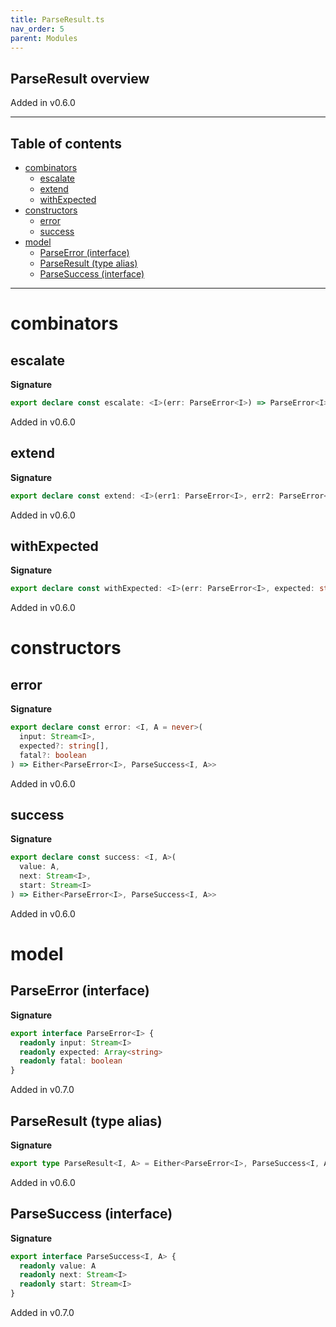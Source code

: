 ```yaml
---
title: ParseResult.ts
nav_order: 5
parent: Modules
---
```


## ParseResult overview

Added in v0.6.0

---

<h2 class="text-delta">Table of contents</h2>

- [combinators](#combinators)
  - [escalate](#escalate)
  - [extend](#extend)
  - [withExpected](#withexpected)
- [constructors](#constructors)
  - [error](#error)
  - [success](#success)
- [model](#model)
  - [ParseError (interface)](#parseerror-interface)
  - [ParseResult (type alias)](#parseresult-type-alias)
  - [ParseSuccess (interface)](#parsesuccess-interface)

---

# combinators

## escalate

**Signature**

```ts
export declare const escalate: <I>(err: ParseError<I>) => ParseError<I>
```

Added in v0.6.0

## extend

**Signature**

```ts
export declare const extend: <I>(err1: ParseError<I>, err2: ParseError<I>) => ParseError<I>
```

Added in v0.6.0

## withExpected

**Signature**

```ts
export declare const withExpected: <I>(err: ParseError<I>, expected: string[]) => ParseError<I>
```

Added in v0.6.0

# constructors

## error

**Signature**

```ts
export declare const error: <I, A = never>(
  input: Stream<I>,
  expected?: string[],
  fatal?: boolean
) => Either<ParseError<I>, ParseSuccess<I, A>>
```

Added in v0.6.0

## success

**Signature**

```ts
export declare const success: <I, A>(
  value: A,
  next: Stream<I>,
  start: Stream<I>
) => Either<ParseError<I>, ParseSuccess<I, A>>
```

Added in v0.6.0

# model

## ParseError (interface)

**Signature**

```ts
export interface ParseError<I> {
  readonly input: Stream<I>
  readonly expected: Array<string>
  readonly fatal: boolean
}
```

Added in v0.7.0

## ParseResult (type alias)

**Signature**

```ts
export type ParseResult<I, A> = Either<ParseError<I>, ParseSuccess<I, A>>
```

Added in v0.6.0

## ParseSuccess (interface)

**Signature**

```ts
export interface ParseSuccess<I, A> {
  readonly value: A
  readonly next: Stream<I>
  readonly start: Stream<I>
}
```

Added in v0.7.0
